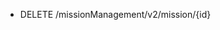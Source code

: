 <!--
    ATTENTION: This file was generated via gradle!
               Do NOT manually edit this file! Any such changes will be overwritten!
-->

* DELETE /missionManagement/v2/mission/{id}
